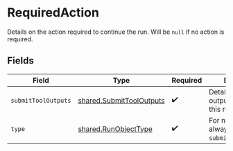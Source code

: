 # RequiredAction

Details on the action required to continue the run. Will be `null` if no action is required.


## Fields

| Field                                                                       | Type                                                                        | Required                                                                    | Description                                                                 |
| --------------------------------------------------------------------------- | --------------------------------------------------------------------------- | --------------------------------------------------------------------------- | --------------------------------------------------------------------------- |
| `submitToolOutputs`                                                         | [shared.SubmitToolOutputs](../../../sdk/models/shared/submittooloutputs.md) | :heavy_check_mark:                                                          | Details on the tool outputs needed for this run to continue.                |
| `type`                                                                      | [shared.RunObjectType](../../../sdk/models/shared/runobjecttype.md)         | :heavy_check_mark:                                                          | For now, this is always `submit_tool_outputs`.                              |